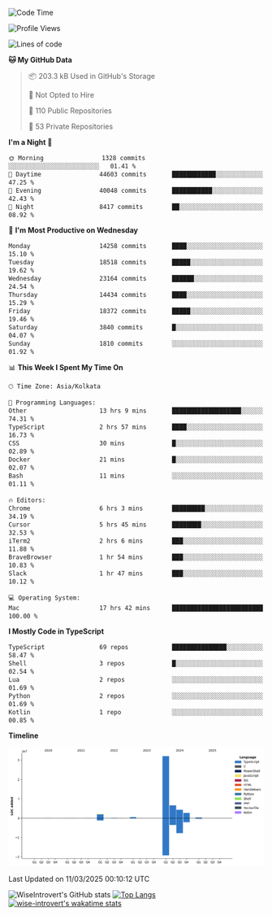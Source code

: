 <!--START_SECTION:waka-->
![Code Time](http://img.shields.io/badge/Code%20Time-2%2C249%20hrs%2043%20mins-blue)

![Profile Views](http://img.shields.io/badge/Profile%20Views-6-blue)

![Lines of code](https://img.shields.io/badge/From%20Hello%20World%20I%27ve%20Written-48.9%20million%20lines%20of%20code-blue)

**🐱 My GitHub Data** 

> 📦 203.3 kB Used in GitHub's Storage 
 > 
> 🚫 Not Opted to Hire
 > 
> 📜 110 Public Repositories 
 > 
> 🔑 53 Private Repositories 
 > 
**I'm a Night 🦉** 

```text
🌞 Morning                1328 commits        ░░░░░░░░░░░░░░░░░░░░░░░░░   01.41 % 
🌆 Daytime                44603 commits       ████████████░░░░░░░░░░░░░   47.25 % 
🌃 Evening                40048 commits       ███████████░░░░░░░░░░░░░░   42.43 % 
🌙 Night                  8417 commits        ██░░░░░░░░░░░░░░░░░░░░░░░   08.92 % 
```
📅 **I'm Most Productive on Wednesday** 

```text
Monday                   14258 commits       ████░░░░░░░░░░░░░░░░░░░░░   15.10 % 
Tuesday                  18518 commits       █████░░░░░░░░░░░░░░░░░░░░   19.62 % 
Wednesday                23164 commits       ██████░░░░░░░░░░░░░░░░░░░   24.54 % 
Thursday                 14434 commits       ████░░░░░░░░░░░░░░░░░░░░░   15.29 % 
Friday                   18372 commits       █████░░░░░░░░░░░░░░░░░░░░   19.46 % 
Saturday                 3840 commits        █░░░░░░░░░░░░░░░░░░░░░░░░   04.07 % 
Sunday                   1810 commits        ░░░░░░░░░░░░░░░░░░░░░░░░░   01.92 % 
```


📊 **This Week I Spent My Time On** 

```text
🕑︎ Time Zone: Asia/Kolkata

💬 Programming Languages: 
Other                    13 hrs 9 mins       ███████████████████░░░░░░   74.31 % 
TypeScript               2 hrs 57 mins       ████░░░░░░░░░░░░░░░░░░░░░   16.73 % 
CSS                      30 mins             █░░░░░░░░░░░░░░░░░░░░░░░░   02.89 % 
Docker                   21 mins             █░░░░░░░░░░░░░░░░░░░░░░░░   02.07 % 
Bash                     11 mins             ░░░░░░░░░░░░░░░░░░░░░░░░░   01.11 % 

🔥 Editors: 
Chrome                   6 hrs 3 mins        █████████░░░░░░░░░░░░░░░░   34.19 % 
Cursor                   5 hrs 45 mins       ████████░░░░░░░░░░░░░░░░░   32.53 % 
iTerm2                   2 hrs 6 mins        ███░░░░░░░░░░░░░░░░░░░░░░   11.88 % 
BraveBrowser             1 hr 54 mins        ███░░░░░░░░░░░░░░░░░░░░░░   10.83 % 
Slack                    1 hr 47 mins        ███░░░░░░░░░░░░░░░░░░░░░░   10.12 % 

💻 Operating System: 
Mac                      17 hrs 42 mins      █████████████████████████   100.00 % 
```

**I Mostly Code in TypeScript** 

```text
TypeScript               69 repos            ███████████████░░░░░░░░░░   58.47 % 
Shell                    3 repos             █░░░░░░░░░░░░░░░░░░░░░░░░   02.54 % 
Lua                      2 repos             ░░░░░░░░░░░░░░░░░░░░░░░░░   01.69 % 
Python                   2 repos             ░░░░░░░░░░░░░░░░░░░░░░░░░   01.69 % 
Kotlin                   1 repo              ░░░░░░░░░░░░░░░░░░░░░░░░░   00.85 % 
```



**Timeline**

![Lines of Code chart](https://raw.githubusercontent.com/wise-introvert/wise-introvert/master/assets/bar_graph.png)


 Last Updated on 11/03/2025 00:10:12 UTC
<!--END_SECTION:waka-->

![WiseIntrovert's GitHub stats](https://github-readme-stats.vercel.app/api?username=wise-introvert&count_private=true&show_icons=true)
[![Top Langs](https://github-readme-stats.vercel.app/api/top-langs/?username=wise-introvert&langs_count=10)](https://github.com/anuraghazra/github-readme-stats)
[![wise-introvert's wakatime stats](https://github-readme-stats.vercel.app/api/wakatime?username=wiseintrovert)](https://github.com/anuraghazra/github-readme-stats)
